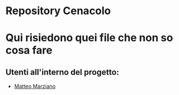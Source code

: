 # Repository Cenacolo
Qui risiedono quei file che non so cosa fare
=======




## Utenti all'interno del progetto:
- [Matteo Marziano](https://github.com/Matteo29-mar)

